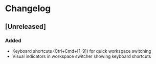 # Changelog

## [Unreleased]

### Added
- Keyboard shortcuts (Ctrl+Cmd+[1-9]) for quick workspace switching
- Visual indicators in workspace switcher showing keyboard shortcuts
